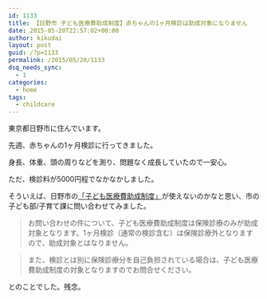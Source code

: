 ```yaml
---
id: 1133
title: 【日野市 子ども医療費助成制度】赤ちゃんの1ヶ月検診は助成対象になりません
date: 2015-05-20T22:57:02+00:00
author: kikudai
layout: post
guid: /?p=1133
permalink: /2015/05/20/1133
dsq_needs_sync:
  - 1
categories:
  - home
tags:
  - childcare
---
```

東京都日野市に住んでいます。

先週、赤ちゃんの1ヶ月検診に行ってきました。
  
身長、体重、頭の周りなどを測り、問題なく成長していたので一安心。

ただ、検診料が5000円程でなかなかしました。
  
<!--more-->

そういえば、日野市の<a href="http://www.city.hino.lg.jp/index.cfm/194,34948,337,1963,html" target="_blank">「子ども医療費助成制度」</a>が使えないのかなと思い、市の子ども部/子育て課に問い合わせてみました。

> お問い合わせの件について、子ども医療費助成制度は保険診療のみが助成対象となります。1ヶ月検診（通常の検診含む）は保険診療外となりますので、助成対象とはなりません。
  
> また、検診とは別に保険診療分を自己負担されている場合は、子ども医療費助成制度の対象となりますのでお問合せください。

とのことでした。残念。